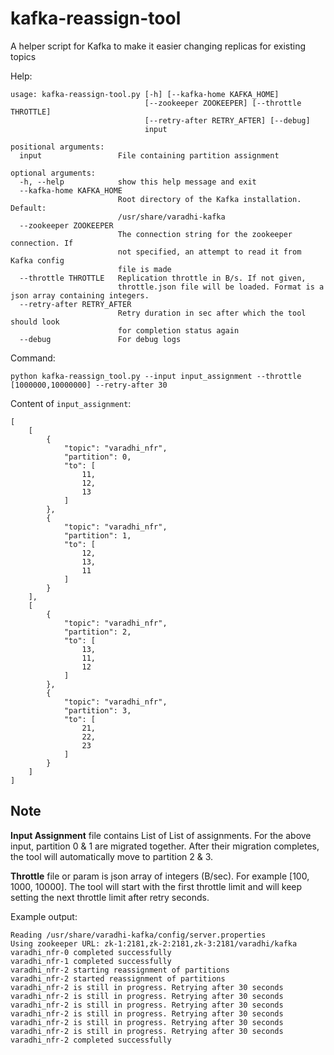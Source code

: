 # kafka-reassign-tool
A helper script for Kafka to make it easier changing replicas for existing topics

Help:
```
usage: kafka-reassign-tool.py [-h] [--kafka-home KAFKA_HOME]
                              [--zookeeper ZOOKEEPER] [--throttle THROTTLE]
                              [--retry-after RETRY_AFTER] [--debug]
                              input

positional arguments:
  input                 File containing partition assignment

optional arguments:
  -h, --help            show this help message and exit
  --kafka-home KAFKA_HOME
                        Root directory of the Kafka installation. Default:
                        /usr/share/varadhi-kafka
  --zookeeper ZOOKEEPER
                        The connection string for the zookeeper connection. If
                        not specified, an attempt to read it from Kafka config
                        file is made
  --throttle THROTTLE   Replication throttle in B/s. If not given,
                        throttle.json file will be loaded. Format is a json array containing integers.
  --retry-after RETRY_AFTER
                        Retry duration in sec after which the tool should look
                        for completion status again
  --debug               For debug logs
```

Command:
```
python kafka-reassign_tool.py --input input_assignment --throttle [1000000,10000000] --retry-after 30
```

Content of `input_assignment`:
```
[
    [
        {
            "topic": "varadhi_nfr",
            "partition": 0,
            "to": [
                11,
                12,
                13
            ]
        },
        {
            "topic": "varadhi_nfr",
            "partition": 1,
            "to": [
                12,
                13,
                11
            ]
        }
    ],
    [
        {
            "topic": "varadhi_nfr",
            "partition": 2,
            "to": [
                13,
                11,
                12
            ]
        },
        {
            "topic": "varadhi_nfr",
            "partition": 3,
            "to": [
                21,
                22,
                23
            ]
        }
    ]
]
```

## Note
**Input Assignment** file contains List of List of assignments.
For the above input, partition 0 & 1 are migrated together. After their migration completes, the tool will automatically move to partition 2 & 3.

**Throttle** file or param is json array of integers (B/sec). For example [100, 1000, 10000].
The tool will start with the first throttle limit and will keep setting the next throttle limit after retry seconds.


Example output:
```
Reading /usr/share/varadhi-kafka/config/server.properties
Using zookeeper URL: zk-1:2181,zk-2:2181,zk-3:2181/varadhi/kafka
varadhi_nfr-0 completed successfully
varadhi_nfr-1 completed successfully
varadhi_nfr-2 starting reassignment of partitions
varadhi_nfr-2 started reassignment of partitions
varadhi_nfr-2 is still in progress. Retrying after 30 seconds
varadhi_nfr-2 is still in progress. Retrying after 30 seconds
varadhi_nfr-2 is still in progress. Retrying after 30 seconds
varadhi_nfr-2 is still in progress. Retrying after 30 seconds
varadhi_nfr-2 is still in progress. Retrying after 30 seconds
varadhi_nfr-2 is still in progress. Retrying after 30 seconds
varadhi_nfr-2 completed successfully
```
